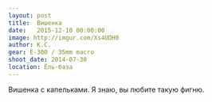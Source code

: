 ```yaml
---
layout: post
title:  Вишенка
date:   2015-12-10 00:00:00
image: http://imgur.com/Xs4UDH0
author: К.С.
gear: E-300 / 35mm macro
shoot_date: 2014-07-30
location: Ёль-база
---
```


Вишенка с капельками. Я знаю, вы любите такую фигню.
